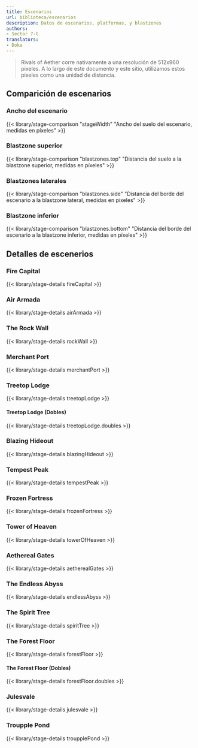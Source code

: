 ```yaml
---
title: Escenarios
url: biblioteca/escenarios
description: Datos de escenarios, platformas, y blastzones
authors:
- Sector 7-G
translators:
- Doka
---
```


> Rivals of Aether corre nativamente a una resolución de 512x960 pixeles. A lo largo de este documento y este sitio, utilizamos estos pixeles como una unidad de distancia.

## Comparición de escenarios
### Ancho del escenario
{{< library/stage-comparison "stageWidth" "Ancho del suelo del escenario, medidas en píxeles" >}}
### Blastzone superior
{{< library/stage-comparison "blastzones.top" "Distancia del suelo a la blastzone superior, medidas en píxeles" >}}
### Blastzones laterales
{{< library/stage-comparison "blastzones.side" "Distancia del borde del escenario a la blastzone lateral, medidas en píxeles" >}}
### Blastzone inferior
{{< library/stage-comparison "blastzones.bottom" "Distancia del borde del escenario a la blastzone inferior, medidas en píxeles" >}}

## Detalles de escenerios
### Fire Capital
{{< library/stage-details fireCapital >}}
### Air Armada
{{< library/stage-details airArmada >}}
### The Rock Wall
{{< library/stage-details rockWall >}}
### Merchant Port
{{< library/stage-details merchantPort >}}
### Treetop Lodge
{{< library/stage-details treetopLodge >}}
#### Treetop Lodge (Dobles)
{{< library/stage-details treetopLodge.doubles >}}
### Blazing Hideout
{{< library/stage-details blazingHideout >}}
### Tempest Peak
{{< library/stage-details tempestPeak >}}
### Frozen Fortress
{{< library/stage-details frozenFortress >}}
### Tower of Heaven
{{< library/stage-details towerOfHeaven >}}
### Aethereal Gates
{{< library/stage-details aetherealGates >}}
### The Endless Abyss
{{< library/stage-details endlessAbyss >}}
### The Spirit Tree
{{< library/stage-details spiritTree >}}
### The Forest Floor
{{< library/stage-details forestFloor >}}
#### The Forest Floor (Dobles)
{{< library/stage-details forestFloor.doubles >}}
### Julesvale
{{< library/stage-details julesvale >}}
### Troupple Pond
{{< library/stage-details troupplePond >}}
